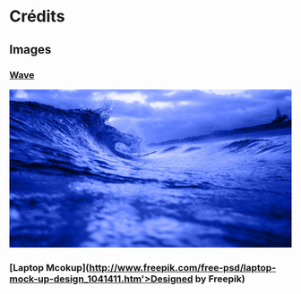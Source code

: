 # Crédits

## Images

### [Wave](https://unsplash.com/search/wave?photo=yEOCA6oiVqg)
![](images/wave-1.jpg)

### [Laptop Mcokup](http://www.freepik.com/free-psd/laptop-mock-up-design_1041411.htm'>Designed by Freepik)



